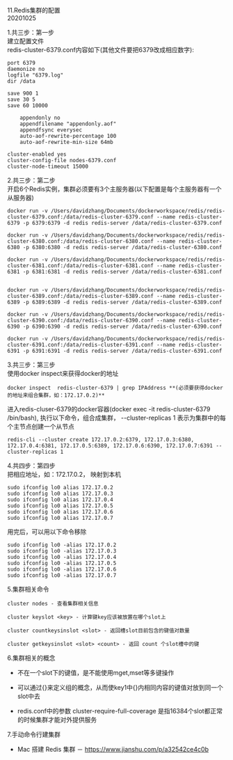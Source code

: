 11.Redis集群的配置  
20201025

1.共三步：第一步  
建立配置文件  
redis-cluster-6379.conf内容如下(其他文件要把6379改成相应数字):

```
port 6379
daemonize no
logfile "6379.log"
dir /data

save 900 1
save 30 5
save 60 10000

	appendonly no
	appendfilename "appendonly.aof"
	appendfsync everysec
	auto-aof-rewrite-percentage 100 
	auto-aof-rewrite-min-size 64mb 

cluster-enabled yes
cluster-config-file nodes-6379.conf
cluster-node-timeout 15000
```

2.共三步：第二步  
开启6个Redis实例，集群必须要有3个主服务器(以下配置是每个主服务器有一个从服务器)  
```
docker run -v /Users/davidzhang/Documents/dockerworkspace/redis/redis-cluster-6379.conf:/data/redis-cluster-6379.conf --name redis-cluster-6379 -p 6379:6379 -d redis redis-server /data/redis-cluster-6379.conf

docker run -v /Users/davidzhang/Documents/dockerworkspace/redis/redis-cluster-6380.conf:/data/redis-cluster-6380.conf --name redis-cluster-6380 -p 6380:6380 -d redis redis-server /data/redis-cluster-6380.conf

docker run -v /Users/davidzhang/Documents/dockerworkspace/redis/redis-cluster-6381.conf:/data/redis-cluster-6381.conf --name redis-cluster-6381 -p 6381:6381 -d redis redis-server /data/redis-cluster-6381.conf


docker run -v /Users/davidzhang/Documents/dockerworkspace/redis/redis-cluster-6389.conf:/data/redis-cluster-6389.conf --name redis-cluster-6389 -p 6389:6389 -d redis redis-server /data/redis-cluster-6389.conf

docker run -v /Users/davidzhang/Documents/dockerworkspace/redis/redis-cluster-6390.conf:/data/redis-cluster-6390.conf --name redis-cluster-6390 -p 6390:6390 -d redis redis-server /data/redis-cluster-6390.conf

docker run -v /Users/davidzhang/Documents/dockerworkspace/redis/redis-cluster-6391.conf:/data/redis-cluster-6391.conf --name redis-cluster-6391 -p 6391:6391 -d redis redis-server /data/redis-cluster-6391.conf
```

3.共三步：第三步  
使用docker inspect来获得docker的地址  
```
docker inspect  redis-cluster-6379 | grep IPAddress **(必须要获得docker的地址来组合集群，如：172.17.0.2)**
```
进入redis-cluser-6379的docker容器(docker exec -it redis-cluster-6379 /bin/bash), 执行以下命令，组合成集群， --cluster-replicas 1 表示为集群中的每个主节点创建一个从节点  
```
redis-cli --cluster create 172.17.0.2:6379, 172.17.0.3:6380, 172.17.0.4:6381, 172.17.0.5:6389, 172.17.0.6:6390, 172.17.0.7:6391 --cluster-replicas 1
```

4.共四步：第四步  
把相应地址，如：172.17.0.2， 映射到本机  
```
sudo ifconfig lo0 alias 172.17.0.2
sudo ifconfig lo0 alias 172.17.0.3
sudo ifconfig lo0 alias 172.17.0.4
sudo ifconfig lo0 alias 172.17.0.5
sudo ifconfig lo0 alias 172.17.0.6
sudo ifconfig lo0 alias 172.17.0.7
```

用完后，可以用以下命令移除  
```
sudo ifconfig lo0 -alias 172.17.0.2
sudo ifconfig lo0 -alias 172.17.0.3
sudo ifconfig lo0 -alias 172.17.0.4
sudo ifconfig lo0 -alias 172.17.0.5
sudo ifconfig lo0 -alias 172.17.0.6
sudo ifconfig lo0 -alias 172.17.0.7
```

5.集群相关命令
```
cluster nodes - 查看集群相关信息

cluster keyslot <key> - 计算键key应该被放置在哪个slot上

cluster countkeysinslot <slot> - 返回槽slot目前包含的键值对数量

cluster getkeysinslot <slot> <count> - 返回 count 个slot槽中的键
```


6.集群相关的概念

* 不在一个slot下的键值，是不能使用mget,mset等多键操作

* 可以通过{}来定义组的概念，从而使key1中{}内相同内容的键值对放到同一个slot中去

* redis.conf中的参数 cluster-require-full-coverage 是指16384个slot都正常的时候集群才能对外提供服务


7.手动命令行建集群

* Mac 搭建 Redis 集群 － https://www.jianshu.com/p/a32542ce4c0b

